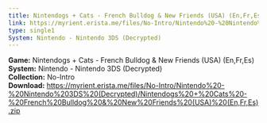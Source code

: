 ```yaml
---
title: Nintendogs + Cats - French Bulldog & New Friends (USA) (En,Fr,Es)
link: https://myrient.erista.me/files/No-Intro/Nintendo%20-%20Nintendo%203DS%20(Decrypted)/Nintendogs%20+%20Cats%20-%20French%20Bulldog%20&%20New%20Friends%20(USA)%20(En,Fr,Es).zip
type: single1
System: Nintendo - Nintendo 3DS (Decrypted)
---
```

<b>Game:</b> Nintendogs + Cats - French Bulldog & New Friends (USA) (En,Fr,Es)<br>
<b>System:</b> Nintendo - Nintendo 3DS (Decrypted)<br>
<b>Collection:</b> No-Intro<br>
<b>Download:</b> https://myrient.erista.me/files/No-Intro/Nintendo%20-%20Nintendo%203DS%20(Decrypted)/Nintendogs%20+%20Cats%20-%20French%20Bulldog%20&%20New%20Friends%20(USA)%20(En,Fr,Es).zip